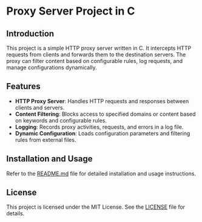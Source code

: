# Proxy Server Project in C

## Introduction

This project is a simple HTTP proxy server written in C. It intercepts HTTP requests from clients and forwards them to the destination servers. The proxy can filter content based on configurable rules, log requests, and manage configurations dynamically.

## Features

- **HTTP Proxy Server**: Handles HTTP requests and responses between clients and servers.
- **Content Filtering**: Blocks access to specified domains or content based on keywords and configurable rules.
- **Logging**: Records proxy activities, requests, and errors in a log file.
- **Dynamic Configuration**: Loads configuration parameters and filtering rules from external files.

## Installation and Usage

Refer to the [README.md](README.md) file for detailed installation and usage instructions.

## License

This project is licensed under the MIT License. See the [LICENSE](LICENSE) file for details.

